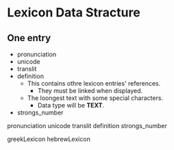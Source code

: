 # Lexicon Data Stracture

## One entry

- pronunciation
- unicode
- translit
- definition
  - This contains othre lexicon entries' references.
    - They must be linked when displayed.
  - The loongest text with some special characters.
    - Data type will be **TEXT**.
- strongs_number

pronunciation
unicode
translit
definition
strongs_number

greekLexicon
hebrewLexicon
